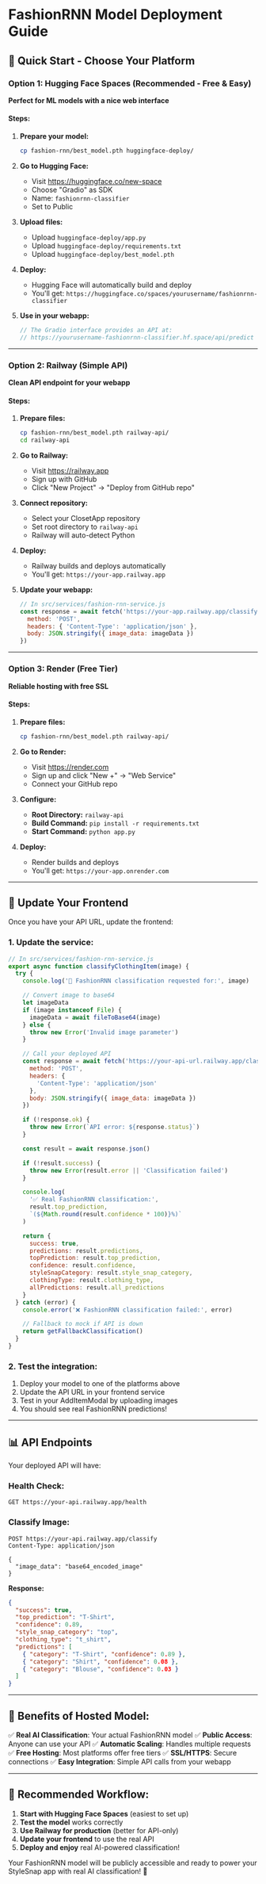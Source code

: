# FashionRNN Model Deployment Guide

## 🎯 **Quick Start - Choose Your Platform**

### **Option 1: Hugging Face Spaces (Recommended - Free & Easy)**

**Perfect for ML models with a nice web interface**

#### **Steps:**

1. **Prepare your model:**

   ```bash
   cp fashion-rnn/best_model.pth huggingface-deploy/
   ```

2. **Go to Hugging Face:**
   - Visit https://huggingface.co/new-space
   - Choose "Gradio" as SDK
   - Name: `fashionrnn-classifier`
   - Set to Public

3. **Upload files:**
   - Upload `huggingface-deploy/app.py`
   - Upload `huggingface-deploy/requirements.txt`
   - Upload `huggingface-deploy/best_model.pth`

4. **Deploy:**
   - Hugging Face will automatically build and deploy
   - You'll get: `https://huggingface.co/spaces/yourusername/fashionrnn-classifier`

5. **Use in your webapp:**
   ```javascript
   // The Gradio interface provides an API at:
   // https://yourusername-fashionrnn-classifier.hf.space/api/predict
   ```

---

### **Option 2: Railway (Simple API)**

**Clean API endpoint for your webapp**

#### **Steps:**

1. **Prepare files:**

   ```bash
   cp fashion-rnn/best_model.pth railway-api/
   cd railway-api
   ```

2. **Go to Railway:**
   - Visit https://railway.app
   - Sign up with GitHub
   - Click "New Project" → "Deploy from GitHub repo"

3. **Connect repository:**
   - Select your ClosetApp repository
   - Set root directory to `railway-api`
   - Railway will auto-detect Python

4. **Deploy:**
   - Railway builds and deploys automatically
   - You'll get: `https://your-app.railway.app`

5. **Update your webapp:**
   ```javascript
   // In src/services/fashion-rnn-service.js
   const response = await fetch('https://your-app.railway.app/classify', {
     method: 'POST',
     headers: { 'Content-Type': 'application/json' },
     body: JSON.stringify({ image_data: imageData })
   })
   ```

---

### **Option 3: Render (Free Tier)**

**Reliable hosting with free SSL**

#### **Steps:**

1. **Prepare files:**

   ```bash
   cp fashion-rnn/best_model.pth railway-api/
   ```

2. **Go to Render:**
   - Visit https://render.com
   - Sign up and click "New +" → "Web Service"
   - Connect your GitHub repo

3. **Configure:**
   - **Root Directory:** `railway-api`
   - **Build Command:** `pip install -r requirements.txt`
   - **Start Command:** `python app.py`

4. **Deploy:**
   - Render builds and deploys
   - You'll get: `https://your-app.onrender.com`

---

## 🔧 **Update Your Frontend**

Once you have your API URL, update the frontend:

### **1. Update the service:**

```javascript
// In src/services/fashion-rnn-service.js
export async function classifyClothingItem(image) {
  try {
    console.log('🧠 FashionRNN classification requested for:', image)

    // Convert image to base64
    let imageData
    if (image instanceof File) {
      imageData = await fileToBase64(image)
    } else {
      throw new Error('Invalid image parameter')
    }

    // Call your deployed API
    const response = await fetch('https://your-api-url.railway.app/classify', {
      method: 'POST',
      headers: {
        'Content-Type': 'application/json'
      },
      body: JSON.stringify({ image_data: imageData })
    })

    if (!response.ok) {
      throw new Error(`API error: ${response.status}`)
    }

    const result = await response.json()

    if (!result.success) {
      throw new Error(result.error || 'Classification failed')
    }

    console.log(
      '✅ Real FashionRNN classification:',
      result.top_prediction,
      `(${Math.round(result.confidence * 100)}%)`
    )

    return {
      success: true,
      predictions: result.predictions,
      topPrediction: result.top_prediction,
      confidence: result.confidence,
      styleSnapCategory: result.style_snap_category,
      clothingType: result.clothing_type,
      allPredictions: result.all_predictions
    }
  } catch (error) {
    console.error('❌ FashionRNN classification failed:', error)

    // Fallback to mock if API is down
    return getFallbackClassification()
  }
}
```

### **2. Test the integration:**

1. Deploy your model to one of the platforms above
2. Update the API URL in your frontend service
3. Test in your AddItemModal by uploading images
4. You should see real FashionRNN predictions!

---

## 📊 **API Endpoints**

Your deployed API will have:

### **Health Check:**

```
GET https://your-api.railway.app/health
```

### **Classify Image:**

```
POST https://your-api.railway.app/classify
Content-Type: application/json

{
  "image_data": "base64_encoded_image"
}
```

**Response:**

```json
{
  "success": true,
  "top_prediction": "T-Shirt",
  "confidence": 0.89,
  "style_snap_category": "top",
  "clothing_type": "t_shirt",
  "predictions": [
    { "category": "T-Shirt", "confidence": 0.89 },
    { "category": "Shirt", "confidence": 0.08 },
    { "category": "Blouse", "confidence": 0.03 }
  ]
}
```

---

## 🎉 **Benefits of Hosted Model:**

✅ **Real AI Classification**: Your actual FashionRNN model
✅ **Public Access**: Anyone can use your API
✅ **Automatic Scaling**: Handles multiple requests
✅ **Free Hosting**: Most platforms offer free tiers
✅ **SSL/HTTPS**: Secure connections
✅ **Easy Integration**: Simple API calls from your webapp

---

## 🚀 **Recommended Workflow:**

1. **Start with Hugging Face Spaces** (easiest to set up)
2. **Test the model** works correctly
3. **Use Railway for production** (better for API-only)
4. **Update your frontend** to use the real API
5. **Deploy and enjoy** real AI-powered classification!

Your FashionRNN model will be publicly accessible and ready to power your StyleSnap app with real AI classification! 🎊
